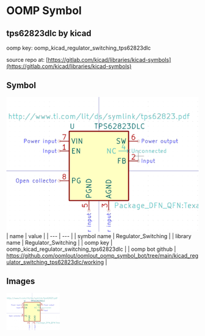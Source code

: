 # OOMP Symbol  
## tps62823dlc  by kicad  
  
oomp key: oomp_kicad_regulator_switching_tps62823dlc  
  
source repo at: [https://gitlab.com/kicad/libraries/kicad-symbols](https://gitlab.com/kicad/libraries/kicad-symbols)  
## Symbol  
  
[![working.png](working_600.png)](working.png)  
| name | value | 
| --- | --- | 
| symbol name | Regulator_Switching | 
| library name | Regulator_Switching | 
| oomp key | oomp_kicad_regulator_switching_tps62823dlc | 
| oomp bot github | https://github.com/oomlout/oomlout_oomp_symbol_bot/tree/main/kicad_regulator_switching_tps62823dlc/working | 
## Images  
  
[![working.png](working_140.png)](working.png)  
